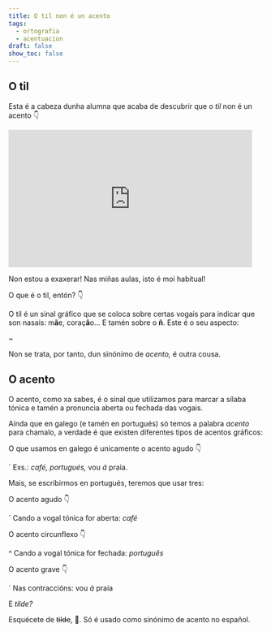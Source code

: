 ```yaml
---
title: O til non é un acento
tags:
  - ortografia
  - acentuacion
draft: false
show_toc: false
---
```

## O til
Esta é a cabeza dunha alumna que acaba de descubrir que o *til* non é un acento 👇

<iframe src="https://giphy.com/embed/l4FGvUYI0tETAQwGk" width="480" height="271" style="" frameBorder="0" class="giphy-embed" allowFullScreen></iframe>

Non estou a exaxerar! Nas miñas aulas, isto é moi habitual!

O que é o til, entón? 👇

O til é un sinal gráfico que se coloca sobre certas vogais para indicar que son nasais: m**ã**e, coraç**ã**o...
E tamén sobre o **ñ**. Este é o seu aspecto: 

<e-moji> ~ </e-moji>

Non se trata, por tanto, dun sinónimo de *acento,* é outra cousa. 

## O acento

O acento, como xa sabes, é o sinal que utilizamos para marcar a sílaba tónica e tamén a pronuncia aberta ou fechada das vogais. 

Aínda que en galego (e tamén en portugués) só temos a palabra *acento* para chamalo, a verdade é que existen diferentes tipos de acentos gráficos: 

O que usamos en galego é unicamente o acento agudo 👇 

<e-moji> ´ </e-moji>
Exs.: *café, portugués,* vou *á* praia.

Mais, se escribirmos en portugués, teremos que usar tres:

O acento agudo 👇

<e-moji> ´ </e-moji>
Cando a vogal tónica for aberta: *café*

O acento circunflexo 👇

<e-moji> ^ </e-moji>
Cando a vogal tónica for fechada: *português*

O acento grave 👇

<e-moji> ` </e-moji>
Nas contraccións: vou *à* praia


E *tilde?*

Esquécete de ~~tilde~~, 🙏. Só é usado como sinónimo de acento no español.
